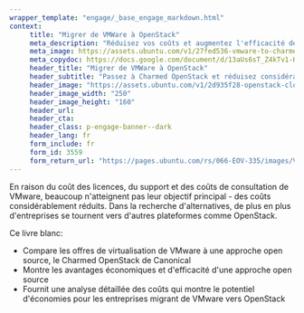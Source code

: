 ```yaml
---
wrapper_template: "engage/_base_engage_markdown.html"
context:
     title: "Migrer de VMWare à OpenStack"
     meta_description: "Réduisez vos coûts et augmentez l'efficacité de votre infrastructure en passant à l'open source"
     meta_image: https://assets.ubuntu.com/v1/27fed536-vmware-to-charmed-openstack-social.jpg
     meta_copydoc: https://docs.google.com/document/d/13aUs6sT_Z4kTv1-KiISD22yqh_1VOw9xLLqEMftJZyU/edit
     header_title: "Migrer de VMWare à OpenStack"
     header_subtitle: "Passez à Charmed OpenStack et réduisez considérablement vos coûts"
     header_image: "https://assets.ubuntu.com/v1/2d935f28-openstack-cloud.svg"
     header_image_width: "250"
     header_image_height: "160"
     header_url:
     header_cta:
     header_class: p-engage-banner--dark
     header_lang: fr
     form_include: fr
     form_id: 3559
     form_return_url: "https://pages.ubuntu.com/rs/066-EOV-335/images/VMware_to_OpenStack _French_17.03.20 3.pdf"
---
```


En raison du coût des licences, du support et des coûts de consultation de VMware, beaucoup n'atteignent pas leur objectif principal - des coûts considérablement réduits. Dans la recherche d'alternatives, de plus en plus d'entreprises se tournent vers d'autres plateformes comme OpenStack.


Ce livre blanc:

- Compare les offres de virtualisation de VMware à une approche open source, le Charmed OpenStack de Canonical
- Montre les avantages économiques et d'efficacité d'une approche open source
- Fournit une analyse détaillée des coûts qui montre le potentiel d'économies pour les entreprises migrant de VMware vers OpenStack
